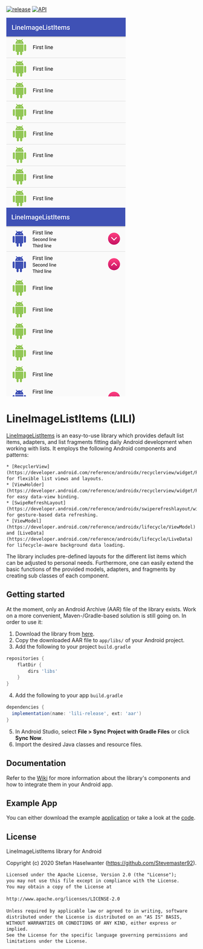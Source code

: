 [![release](https://img.shields.io/badge/release-v1.0-blue.svg)](https://github.com/Stevemaster92/LineImageListItems)
[![API](https://img.shields.io/badge/API-17%2B-brightgreen.svg?style=flat)](https://android-arsenal.com/api?level=17)

![alt text](https://github.com/Stevemaster92/LineImageListItems/blob/master/screenshots/one_line_items.png "OneLineImageItems")
![alt text](https://github.com/Stevemaster92/LineImageListItems/blob/master/screenshots/three_group_one_child_items.png "ThreeGroupOneChildItems")

# LineImageListItems (LILI)
[LineImageListItems](https://github.com/Stevemaster92/LineImageListItems) is an easy-to-use library which provides default list items, adapters, and list fragments fitting daily Android development when working with lists.
It employs the following Android components and patterns:
    
    * [RecyclerView](https://developer.android.com/reference/androidx/recyclerview/widget/RecyclerView) for flexible list views and layouts.
    * [ViewHolder](https://developer.android.com/reference/androidx/recyclerview/widget/RecyclerView.ViewHolder) for easy data-view binding.
    * [SwipeRefreshLayout](https://developer.android.com/reference/androidx/swiperefreshlayout/widget/SwipeRefreshLayout) for gesture-based data refreshing.
    * [ViewModel](https://developer.android.com/reference/androidx/lifecycle/ViewModel) and [LiveData](https://developer.android.com/reference/androidx/lifecycle/LiveData) for lifecycle-aware background data loading.
    
The library includes pre-defined layouts for the different list items which can be adjusted to personal needs.
Furthermore, one can easily extend the basic functions of the provided models, adapters, and fragments by creating sub classes of each component.

## Getting started
At the moment, only an Android Archive (AAR) file of the library exists.
Work on a more convenient, Maven-/Gradle-based solution is still going on.
In order to use it:

 1. Download the library from [here](https://github.com/Stevemaster92/LineImageListItems/raw/master/lili/lili-release.aar).
 2. Copy the downloaded AAR file to `app/libs/` of your Android project.
 3. Add the following to your project `build.gradle`
  ```gradle
  repositories {
      flatDir {
          dirs 'libs'
      }
  }
  ```

 4. Add the following to your app `build.gradle`
 ```gradle
 dependencies {
   implementation(name: 'lili-release', ext: 'aar')
 }
 ```
 
 5. In Android Studio, select **File > Sync Project with Gradle Files** or click **Sync Now**.
 6. Import the desired Java classes and resource files.

## Documentation
Refer to the [Wiki](https://github.com/Stevemaster92/LineImageListItems/wiki) for more information about the library's components and how to integrate them in your Android app.

## Example App
You can either download the example [application](https://play.google.com/store) or take a look at the [code](https://github.com/Stevemaster92/LineImageListItems/tree/master/app).

## License
LineImageListItems library for Android

Copyright (c) 2020 Stefan Haselwanter (https://github.com/Stevemaster92).

```
Licensed under the Apache License, Version 2.0 (the "License");
you may not use this file except in compliance with the License.
You may obtain a copy of the License at

http://www.apache.org/licenses/LICENSE-2.0

Unless required by applicable law or agreed to in writing, software
distributed under the License is distributed on an "AS IS" BASIS,
WITHOUT WARRANTIES OR CONDITIONS OF ANY KIND, either express or implied.
See the License for the specific language governing permissions and limitations under the License.
```
